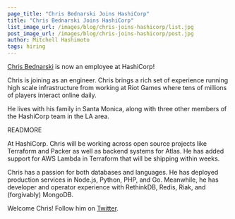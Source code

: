 ```yaml
---
page_title: "Chris Bednarski Joins HashiCorp"
title: "Chris Bednarski Joins HashiCorp"
list_image_url: /images/blog/chris-joins-hashicorp/list.jpg
post_image_url: /images/blog/chris-joins-hashicorp/post.jpg
author: Mitchell Hashimoto
tags: hiring
---
```


[Chris Bednarski](https://github.com/cbednarski)
is now an employee at HashiCorp!

Chris is joining as an engineer. Chris brings a rich set of experience
running high scale infrastructure from working at Riot Games
where tens of millions of players interact online daily.

He lives with his family in Santa Monica, along with three other
members of the HashiCorp team in the LA area.

READMORE

At HashiCorp. Chris will be working across open source projects like
Terraform and Packer as well as backend systems for Atlas. He has added
support for AWS Lambda in Terraform that will be shipping within weeks.

Chris has a passion for both databases and languages. He has deployed
production services in Node.js, Python, PHP, and Go. Meanwhile, he has
developer and operator experience with RethinkDB, Redis, Riak, and
(forgivably) MongoDB.

Welcome Chris! Follow him on [Twitter](https://twitter.com/cbednarski).
